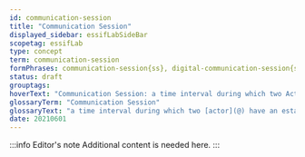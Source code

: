 ```yaml
---
id: communication-session
title: "Communication Session"
displayed_sidebar: essifLabSideBar
scopetag: essifLab
type: concept
term: communication-session
formPhrases: communication-session{ss}, digital-communication-session{ss}
status: draft
grouptags:
hoverText: "Communication Session: a time interval during which two Actors have an established Communication Channel that does not exist outside of that time interval."
glossaryTerm: "Communication Session"
glossaryText: "a time interval during which two [actor](@) have an established [communication channel](@) that does not exist outside of that time interval."
date: 20210601
---
```


:::info Editor's note
Additional content is needed here.
:::

